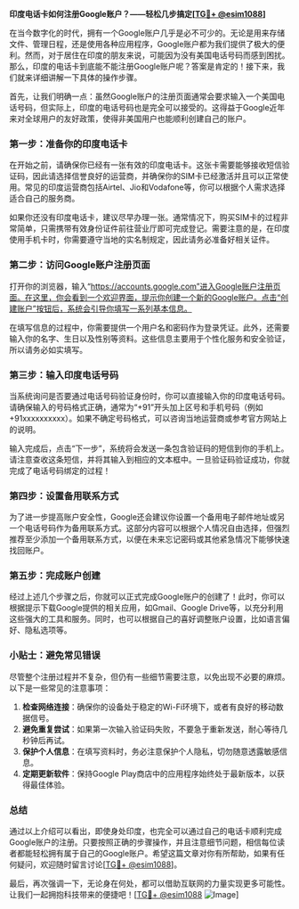 **印度电话卡如何注册Google账户？——轻松几步搞定[[TG💪+ @esim1088](https://t.me/s/esim1088)]**

在当今数字化的时代，拥有一个Google账户几乎是必不可少的。无论是用来存储文件、管理日程，还是使用各种应用程序，Google账户都为我们提供了极大的便利。然而，对于居住在印度的朋友来说，可能因为没有美国电话号码而感到困扰。那么，印度的电话卡到底能不能注册Google账户呢？答案是肯定的！接下来，我们就来详细讲解一下具体的操作步骤。

首先，让我们明确一点：虽然Google账户的注册页面通常会要求输入一个美国电话号码，但实际上，印度的电话号码也是完全可以接受的。这得益于Google近年来对全球用户的友好政策，使得非美国用户也能顺利创建自己的账户。

### 第一步：准备你的印度电话卡

在开始之前，请确保你已经有一张有效的印度电话卡。这张卡需要能够接收短信验证码，因此请选择信誉良好的运营商，并确保你的SIM卡已经激活并且可以正常使用。常见的印度运营商包括Airtel、Jio和Vodafone等，你可以根据个人需求选择适合自己的服务商。

如果你还没有印度电话卡，建议尽早办理一张。通常情况下，购买SIM卡的过程非常简单，只需携带有效身份证件前往营业厅即可完成登记。需要注意的是，在印度使用手机卡时，你需要遵守当地的实名制规定，因此请务必准备好相关证件。

### 第二步：访问Google账户注册页面

打开你的浏览器，输入“https://accounts.google.com”进入Google账户注册页面。在这里，你会看到一个欢迎界面，提示你创建一个新的Google账户。点击“创建账户”按钮后，系统会引导你填写一系列基本信息。

在填写信息的过程中，你需要提供一个用户名和密码作为登录凭证。此外，还需要输入你的名字、生日以及性别等资料。这些信息主要用于个性化服务和安全验证，所以请务必如实填写。

### 第三步：输入印度电话号码

当系统询问是否要通过电话号码验证身份时，你可以直接输入你的印度电话号码。请确保输入的号码格式正确，通常为“+91”开头加上区号和手机号码（例如+91xxxxxxxxxx）。如果不确定号码格式，可以咨询当地运营商或参考官方网站上的说明。

输入完成后，点击“下一步”，系统将会发送一条包含验证码的短信到你的手机上。请注意查收这条短信，并将其输入到相应的文本框中。一旦验证码验证成功，你就完成了电话号码绑定的过程！

### 第四步：设置备用联系方式

为了进一步提高账户安全性，Google还会建议你设置一个备用电子邮件地址或另一个电话号码作为备用联系方式。这部分内容可以根据个人情况自由选择，但强烈推荐至少添加一个备用联系方式，以便在未来忘记密码或其他紧急情况下能够快速找回账户。

### 第五步：完成账户创建

经过上述几个步骤之后，你就可以正式完成Google账户的创建了！此时，你可以根据提示下载Google提供的相关应用，如Gmail、Google Drive等，以充分利用这些强大的工具和服务。同时，也可以根据自己的喜好调整账户设置，比如语言偏好、隐私选项等。

### 小贴士：避免常见错误

尽管整个注册过程并不复杂，但仍有一些细节需要注意，以免出现不必要的麻烦。以下是一些常见的注意事项：

1. **检查网络连接**：确保你的设备处于稳定的Wi-Fi环境下，或者有良好的移动数据信号。
2. **避免重复尝试**：如果第一次输入验证码失败，不要急于重新发送，耐心等待几秒钟后再试。
3. **保护个人信息**：在填写资料时，务必注意保护个人隐私，切勿随意透露敏感信息。
4. **定期更新软件**：保持Google Play商店中的应用程序始终处于最新版本，以获得最佳体验。

### 总结

通过以上介绍可以看出，即使身处印度，也完全可以通过自己的电话卡顺利完成Google账户的注册。只要按照正确的步骤操作，并且注意细节问题，相信每位读者都能轻松拥有属于自己的Google账户。希望这篇文章对你有所帮助，如果有任何疑问，欢迎随时留言讨论[[TG💪+ @esim1088](https://t.me/s/esim1088)]。

最后，再次强调一下，无论身在何处，都可以借助互联网的力量实现更多可能性。让我们一起拥抱科技带来的便捷吧！[[TG💪+ @esim1088](https://t.me/s/esim1088) ![Image](https://i.postimg.cc/4NQfJmqS/Snipaste-2025-05-13-00-14-12.png)]